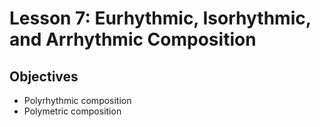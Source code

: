 # Lesson 7: Eurhythmic, Isorhythmic, and Arrhythmic Composition

## Objectives

- Polyrhythmic composition
- Polymetric composition
